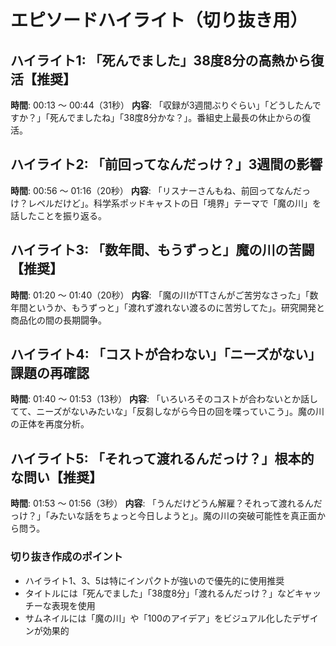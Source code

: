 # エピソードハイライト（切り抜き用）

## ハイライト1: 「死んでました」38度8分の高熱から復活【推奨】
**時間**: 00:13 〜 00:44（31秒）
**内容**: 「収録が3週間ぶりぐらい」「どうしたんですか？」「死んでましたね」「38度8分かな？」。番組史上最長の休止からの復活。

## ハイライト2: 「前回ってなんだっけ？」3週間の影響
**時間**: 00:56 〜 01:16（20秒）
**内容**: 「リスナーさんもね、前回ってなんだっけ？レベルだけど」。科学系ポッドキャストの日「境界」テーマで「魔の川」を話したことを振り返る。

## ハイライト3: 「数年間、もうずっと」魔の川の苦闘【推奨】
**時間**: 01:20 〜 01:40（20秒）
**内容**: 「魔の川がTTさんがご苦労なさった」「数年間というか、もうずっと」「渡れず渡れない渡るのに苦労してた」。研究開発と商品化の間の長期闘争。

## ハイライト4: 「コストが合わない」「ニーズがない」課題の再確認
**時間**: 01:40 〜 01:53（13秒）
**内容**: 「いろいろそのコストが合わないとか話してて、ニーズがないみたいな」「反芻しながら今日の回を喋っていこう」。魔の川の正体を再度分析。

## ハイライト5: 「それって渡れるんだっけ？」根本的な問い【推奨】
**時間**: 01:53 〜 01:56（3秒）
**内容**: 「うんだけどうん解雇？それって渡れるんだっけ？」「みたいな話をちょっと今日しようと」。魔の川の突破可能性を真正面から問う。

### 切り抜き作成のポイント
- ハイライト1、3、5は特にインパクトが強いので優先的に使用推奨
- タイトルには「死んでました」「38度8分」「渡れるんだっけ？」などキャッチーな表現を使用
- サムネイルには「魔の川」や「100のアイデア」をビジュアル化したデザインが効果的